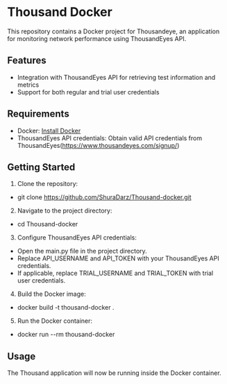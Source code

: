# Thousand Docker

This repository contains a Docker project for Thousandeye, an application for monitoring network performance using ThousandEyes API.

## Features

- Integration with ThousandEyes API for retrieving test information and metrics
- Support for both regular and trial user credentials

## Requirements

- Docker: [Install Docker](https://docs.docker.com/get-docker/)
- ThousandEyes API credentials: Obtain valid API credentials from ThousandEyes(https://www.thousandeyes.com/signup/)

## Getting Started

1.  Clone the repository:

- git clone https://github.com/ShuraDarz/Thousand-docker.git

2.  Navigate to the project directory:

- cd Thousand-docker

3.  Configure ThousandEyes API credentials:

- Open the main.py file in the project directory.
- Replace API_USERNAME and API_TOKEN with your ThousandEyes API credentials.
- If applicable, replace TRIAL_USERNAME and TRIAL_TOKEN with trial user credentials.

4.  Build the Docker image:

- docker build -t thousand-docker .

5.  Run the Docker container:

- docker run --rm thousand-docker

## Usage

The Thousand application will now be running inside the Docker container.
